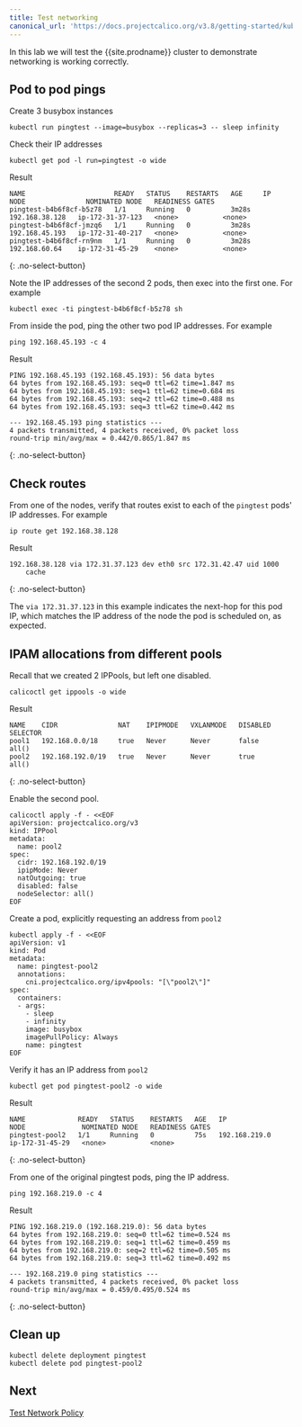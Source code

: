 ```yaml
---
title: Test networking
canonical_url: 'https://docs.projectcalico.org/v3.8/getting-started/kubernetes/installation/hardway/test-networking'
---
```


In this lab we will test the {{site.prodname}} cluster to demonstrate networking is working correctly.

## Pod to pod pings

Create 3 busybox instances

```
kubectl run pingtest --image=busybox --replicas=3 -- sleep infinity
```

Check their IP addresses

```
kubectl get pod -l run=pingtest -o wide
```

Result

```
NAME                      READY   STATUS    RESTARTS   AGE     IP               NODE               NOMINATED NODE   READINESS GATES
pingtest-b4b6f8cf-b5z78   1/1     Running   0          3m28s   192.168.38.128   ip-172-31-37-123   <none>           <none>
pingtest-b4b6f8cf-jmzq6   1/1     Running   0          3m28s   192.168.45.193   ip-172-31-40-217   <none>           <none>
pingtest-b4b6f8cf-rn9nm   1/1     Running   0          3m28s   192.168.60.64    ip-172-31-45-29    <none>           <none>
```
{: .no-select-button}

Note the IP addresses of the second 2 pods, then exec into the first one. For example

```
kubectl exec -ti pingtest-b4b6f8cf-b5z78 sh
```

From inside the pod, ping the other two pod IP addresses. For example

```
ping 192.168.45.193 -c 4
```

Result

```
PING 192.168.45.193 (192.168.45.193): 56 data bytes
64 bytes from 192.168.45.193: seq=0 ttl=62 time=1.847 ms
64 bytes from 192.168.45.193: seq=1 ttl=62 time=0.684 ms
64 bytes from 192.168.45.193: seq=2 ttl=62 time=0.488 ms
64 bytes from 192.168.45.193: seq=3 ttl=62 time=0.442 ms

--- 192.168.45.193 ping statistics ---
4 packets transmitted, 4 packets received, 0% packet loss
round-trip min/avg/max = 0.442/0.865/1.847 ms
```
{: .no-select-button}

## Check routes

From one of the nodes, verify that routes exist to each of the `pingtest` pods' IP addresses. For example

```
ip route get 192.168.38.128
```

Result

```
192.168.38.128 via 172.31.37.123 dev eth0 src 172.31.42.47 uid 1000 
    cache 
```
{: .no-select-button}

The `via 172.31.37.123` in this example indicates the next-hop for this pod IP, which matches the IP address of the node the
pod is scheduled on, as expected.

## IPAM allocations from different pools

Recall that we created 2 IPPools, but left one disabled.

```
calicoctl get ippools -o wide
```

Result

```
NAME    CIDR               NAT    IPIPMODE   VXLANMODE   DISABLED   SELECTOR   
pool1   192.168.0.0/18     true   Never      Never       false      all()      
pool2   192.168.192.0/19   true   Never      Never       true       all()      
```
{: .no-select-button}

Enable the second pool.

```
calicoctl apply -f - <<EOF
apiVersion: projectcalico.org/v3
kind: IPPool
metadata:
  name: pool2
spec:
  cidr: 192.168.192.0/19
  ipipMode: Never
  natOutgoing: true
  disabled: false
  nodeSelector: all()
EOF
```

Create a pod, explicitly requesting an address from `pool2`

```
kubectl apply -f - <<EOF
apiVersion: v1
kind: Pod
metadata:
  name: pingtest-pool2
  annotations:
    cni.projectcalico.org/ipv4pools: "[\"pool2\"]"
spec:
  containers:
  - args:
    - sleep
    - infinity
    image: busybox
    imagePullPolicy: Always
    name: pingtest
EOF
```

Verify it has an IP address from `pool2`

```
kubectl get pod pingtest-pool2 -o wide
```

Result
```
NAME             READY   STATUS    RESTARTS   AGE   IP              NODE              NOMINATED NODE   READINESS GATES
pingtest-pool2   1/1     Running   0          75s   192.168.219.0   ip-172-31-45-29   <none>           <none>
```
{: .no-select-button}

From one of the original pingtest pods, ping the IP address.

```
ping 192.168.219.0 -c 4
```

Result
```
PING 192.168.219.0 (192.168.219.0): 56 data bytes
64 bytes from 192.168.219.0: seq=0 ttl=62 time=0.524 ms
64 bytes from 192.168.219.0: seq=1 ttl=62 time=0.459 ms
64 bytes from 192.168.219.0: seq=2 ttl=62 time=0.505 ms
64 bytes from 192.168.219.0: seq=3 ttl=62 time=0.492 ms

--- 192.168.219.0 ping statistics ---
4 packets transmitted, 4 packets received, 0% packet loss
round-trip min/avg/max = 0.459/0.495/0.524 ms
```
{: .no-select-button}

## Clean up

```
kubectl delete deployment pingtest
kubectl delete pod pingtest-pool2
```

## Next

[Test Network Policy](./test-network-policy)